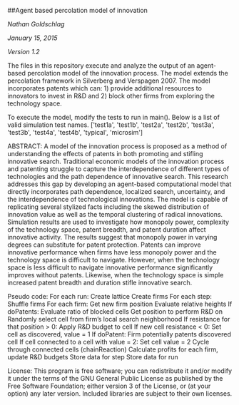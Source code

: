 ##Agent based percolation model of innovation

*Nathan Goldschlag*

*January 15, 2015*

*Version 1.2*


The files in this repository execute and analyze the output of an agent-based percolation model of the innovation process. The model extends the percolation framework in Silverberg and Verspagen 2007. The model incorporates patents which can: 1) provide additional resources to innovators to invest in R&D and 2) block other firms from exploring the technology space.

To execute the model, modify the tests to run in main(). Below is a list of valid simulation test names. 
['test1a', 'test1b', 'test2a', 'test2b', 'test3a', 'test3b', 'test4a', 'test4b', 'typical', 'microsim']

ABSTRACT:
A model of the innovation process is proposed as a method of understanding the effects of patents in both promoting and stifling innovative search. Traditional economic models of the innovation process and patenting struggle to capture the interdependence of different types of technologies and the path dependence of innovative search. This research addresses this gap by developing an agent-based computational model that directly incorporates path dependence, localized search, uncertainty, and the interdependence of technological innovations. The model is capable of replicating several stylized facts including the skewed distribution of innovation value as well as the temporal clustering of radical innovations. Simulation results are used to investigate how monopoly power, complexity of the technology space, patent breadth, and patent duration affect innovative activity. The results suggest that monopoly power in varying degrees can substitute for patent protection. Patents can improve innovative performance when firms have less monopoly power and the technology space is difficult to navigate. However, when the technology space is less difficult to navigate innovative performance significantly improves without patents. Likewise, when the technology space is simple increased patent breadth and duration stifle innovative search.

Pseudo code:
For each run:
  Create lattice
  Create firms
  For each step:
    Shuffle firms
    For each firm:
      Get new firm position
        Evaluate relative heights 
        If doPatents:
          Evaluate ratio of blocked cells
        Get position to perform R&D on
          Randomly select cell from firm’s local search neighborhood
        If resistance for that position > 0:
          Apply R&D budget to cell
          If new cell resistance < 0:
            Set cell as discovered, value = 1
              If doPatent:
                Firm potentially patents discovered cell
            If cell connected to a cell with value = 2:
              Set cell value = 2
              Cycle through connected cells (chainReaction)
    Calculate profits for each firm, update R&D budgets
    Store data for step
  Store data for run


License: This program is free software; you can redistribute it and/or modify it under the terms of the GNU General Public License as published by the Free Software Foundation; either version 3 of the License, or (at your option) any later version. Included libraries are subject to their own licenses.
